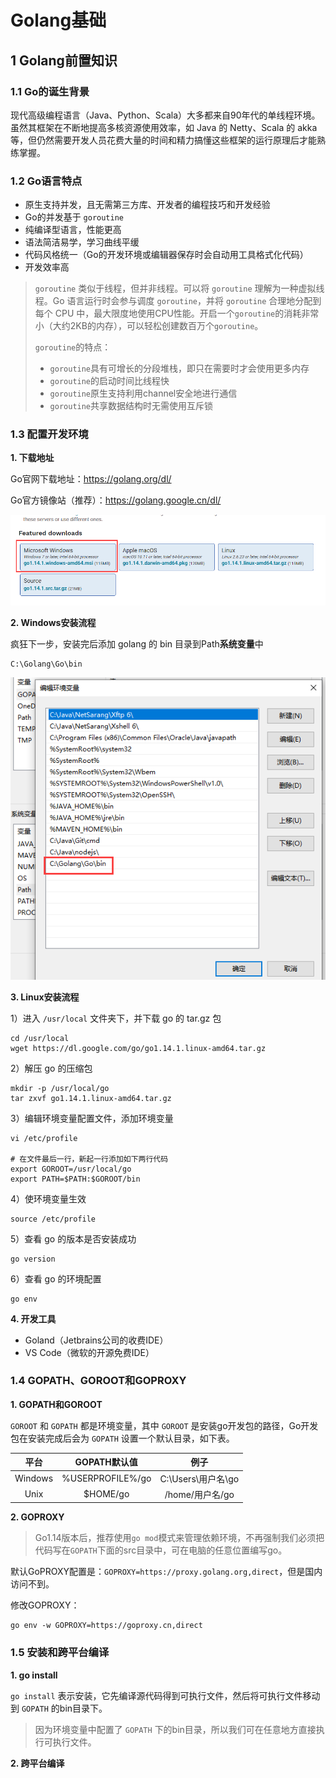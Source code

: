 # Golang基础

## 1 Golang前置知识

### 1.1 Go的诞生背景

现代高级编程语言（Java、Python、Scala）大多都来自90年代的单线程环境。虽然其框架在不断地提高多核资源使用效率，如 Java 的 Netty、Scala 的 akka 等，但仍然需要开发人员花费大量的时间和精力搞懂这些框架的运行原理后才能熟练掌握。

### 1.2 Go语言特点

- 原生支持并发，且无需第三方库、开发者的编程技巧和开发经验
- Go的并发基于 `goroutine` 
- 纯编译型语言，性能更高
- 语法简洁易学，学习曲线平缓
- 代码风格统一（Go的开发环境或编辑器保存时会自动用工具格式化代码）
- 开发效率高

> `goroutine` 类似于线程，但并非线程。可以将 `goroutine` 理解为一种虚拟线程。Go 语言运行时会参与调度 `goroutine`，并将 `goroutine` 合理地分配到每个 CPU 中，最大限度地使用CPU性能。开启一个`goroutine`的消耗非常小（大约2KB的内存），可以轻松创建数百万个`goroutine`。
>
> `goroutine`的特点：
>
> - `goroutine`具有可增长的分段堆栈，即只在需要时才会使用更多内存
> - `goroutine`的启动时间比线程快
> - `goroutine`原生支持利用channel安全地进行通信
> - `goroutine`共享数据结构时无需使用互斥锁

### 1.3 配置开发环境

**1. 下载地址**

Go官网下载地址：<https://golang.org/dl/>

Go官方镜像站（推荐）：https://golang.google.cn/dl/

![1585379911656](assets/1585379911656.png)

**2. Windows安装流程**

疯狂下一步，安装完后添加 golang 的 bin 目录到Path**系统变量**中

````
C:\Golang\Go\bin
````

![1585381525427](assets/1585381525427.png)

**3. Linux安装流程**

1）进入 `/usr/local` 文件夹下，并下载 go 的 tar.gz 包

````shell
cd /usr/local
wget https://dl.google.com/go/go1.14.1.linux-amd64.tar.gz
````

2）解压 go 的压缩包

````
mkdir -p /usr/local/go
tar zxvf go1.14.1.linux-amd64.tar.gz
````

3）编辑环境变量配置文件，添加环境变量

````shell
vi /etc/profile

# 在文件最后一行，新起一行添加如下两行代码
export GOROOT=/usr/local/go
export PATH=$PATH:$GOROOT/bin
````

4）使环境变量生效

````shell
source /etc/profile
````

5）查看 go 的版本是否安装成功

````shell
go version
````

6）查看 go 的环境配置

`````shell
go env
`````

**4. 开发工具**

- Goland（Jetbrains公司的收费IDE）
- VS Code（微软的开源免费IDE）

### 1.4 GOPATH、GOROOT和GOPROXY

**1. GOPATH和GOROOT**

`GOROOT` 和 `GOPATH` 都是环境变量，其中 `GOROOT` 是安装go开发包的路径，Go开发包在安装完成后会为 `GOPATH` 设置一个默认目录，如下表。

|  平台   |   GOPATH默认值   |        例子        |
| :-----: | :--------------: | :----------------: |
| Windows | %USERPROFILE%/go | C:\Users\用户名\go |
|  Unix   |     $HOME/go     |  /home/用户名/go   |

**2. GOPROXY**

> Go1.14版本后，推荐使用`go mod`模式来管理依赖环境，不再强制我们必须把代码写在`GOPATH`下面的src目录中，可在电脑的任意位置编写go。

默认GoPROXY配置是：`GOPROXY=https://proxy.golang.org,direct`，但是国内访问不到。

修改GOPROXY：

````shell
go env -w GOPROXY=https://goproxy.cn,direct
````

### 1.5 安装和跨平台编译

**1. go install**

`go install` 表示安装，它先编译源代码得到可执行文件，然后将可执行文件移动到 `GOPATH` 的bin目录下。

> 因为环境变量中配置了 `GOPATH` 下的bin目录，所以我们可在任意地方直接执行可执行文件。

**2. 跨平台编译**

